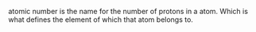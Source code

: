 atomic number is the name for the number of protons in a atom. Which is what defines the element of which that atom belongs to. 